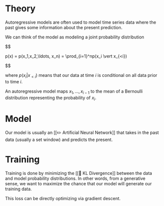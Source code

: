 

# Theory
Autoregressive models are often used to model time series data where the past gives some information about the present prediction.

We can think of the model as modeling a joint probability distribution 

$$

p(x) = p(x_1,x_2,\ldots, x_n) = \prod_{i=1}^np(x_i \vert x_{<i})

$$

where $p(x_i\vert x_{<i})$ means that our data at time $i$ is conditional on all data prior to time $i$.

An autoregressive model maps $x_1,\ldots, x_{i-1}$ to the mean of a Bernoulli distribution representing the probability of $x_i$.

# Model
Our model is usually an [[✏️ Artificial Neural Network]] that takes in the past data (usually a set window) and predicts the present.

# Training
Training is done by minimizing the [[📏 KL Divergence]] between the data and model probability distributions. In other words, from a generative sense, we want to maximize the chance that our model will generate our training data.

This loss can be directly optimizing via gradient descent.


